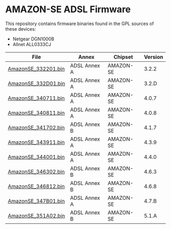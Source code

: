
# AMAZON-SE ADSL Firmware

This repository contains firmware binaries found in the GPL sources of these devices:
- Netgear DGN1000B
- Allnet ALL0333CJ

File                  | Annex        | Chipset   | Version
----------------------|--------------|-----------|--------
[AmazonSE_332201.bin] | ADSL Annex A | AMAZON-SE | 3.2.2
[AmazonSE_332D01.bin] | ADSL Annex A | AMAZON-SE | 3.2.D
[AmazonSE_340711.bin] | ADSL Annex A | AMAZON-SE | 4.0.7
[AmazonSE_340811.bin] | ADSL Annex A | AMAZON-SE | 4.0.8
[AmazonSE_341702.bin] | ADSL Annex B | AMAZON-SE | 4.1.7
[AmazonSE_343911.bin] | ADSL Annex A | AMAZON-SE | 4.3.9
[AmazonSE_344001.bin] | ADSL Annex A | AMAZON-SE | 4.4.0
[AmazonSE_346302.bin] | ADSL Annex B | AMAZON-SE | 4.6.3
[AmazonSE_346812.bin] | ADSL Annex B | AMAZON-SE | 4.6.8
[AmazonSE_347B01.bin] | ADSL Annex A | AMAZON-SE | 4.7.B
[AmazonSE_351A02.bin] | ADSL Annex B | AMAZON-SE | 5.1.A

[AmazonSE_332201.bin]:https://github.com/mcmilk/Amazon-SE-Firmware/raw/master/firmware/AmazonSE_332201.bin
[AmazonSE_332D01.bin]:https://github.com/mcmilk/Amazon-SE-Firmware/raw/master/firmware/AmazonSE_332D01.bin
[AmazonSE_340711.bin]:https://github.com/mcmilk/Amazon-SE-Firmware/raw/master/firmware/AmazonSE_340711.bin
[AmazonSE_340811.bin]:https://github.com/mcmilk/Amazon-SE-Firmware/raw/master/firmware/AmazonSE_340811.bin
[AmazonSE_341702.bin]:https://github.com/mcmilk/Amazon-SE-Firmware/raw/master/firmware/AmazonSE_341702.bin
[AmazonSE_343911.bin]:https://github.com/mcmilk/Amazon-SE-Firmware/raw/master/firmware/AmazonSE_343911.bin
[AmazonSE_344001.bin]:https://github.com/mcmilk/Amazon-SE-Firmware/raw/master/firmware/AmazonSE_344001.bin
[AmazonSE_346302.bin]:https://github.com/mcmilk/Amazon-SE-Firmware/raw/master/firmware/AmazonSE_346302.bin
[AmazonSE_346812.bin]:https://github.com/mcmilk/Amazon-SE-Firmware/raw/master/firmware/AmazonSE_346812.bin
[AmazonSE_347B01.bin]:https://github.com/mcmilk/Amazon-SE-Firmware/raw/master/firmware/AmazonSE_347B01.bin
[AmazonSE_351A02.bin]:https://github.com/mcmilk/Amazon-SE-Firmware/raw/master/firmware/AmazonSE_351A02.bin

